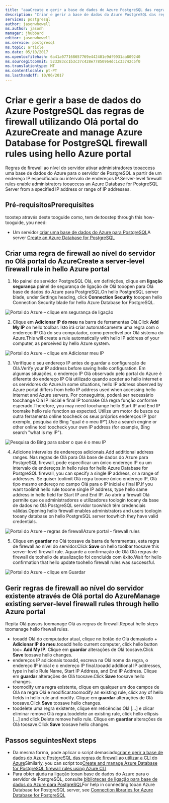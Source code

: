 ```yaml
---
title: "aaaCreate e gerir a base de dados do Azure PostgreSQL das regras de firewall utilizando Olá portal do Azure | Microsoft Docs"
description: "Criar e gerir a base de dados do Azure PostgreSQL das regras de firewall utilizando Olá portal do Azure"
services: postgresql
author: jasonwhowell
ms.author: jasonh
manager: jhubbard
editor: jasonwhowell
ms.service: postgresql
ms.topic: article
ms.date: 05/10/2017
ms.openlocfilehash: 6a41a077168657769e442401e9df9931aa809240
ms.sourcegitcommit: 523283cc1b3c37c428e77850964dc1c33742c5f0
ms.translationtype: MT
ms.contentlocale: pt-PT
ms.lasthandoff: 10/06/2017
---
```

# <a name="create-and-manage-azure-database-for-postgresql-firewall-rules-using-hello-azure-portal"></a><span data-ttu-id="fcb9c-103">Criar e gerir a base de dados do Azure PostgreSQL das regras de firewall utilizando Olá portal do Azure</span><span class="sxs-lookup"><span data-stu-id="fcb9c-103">Create and manage Azure Database for PostgreSQL firewall rules using hello Azure portal</span></span>
<span data-ttu-id="fcb9c-104">Regras de firewall ao nível do servidor ativar administradores tooaccess uma base de dados do Azure para o servidor de PostgreSQL a partir de um endereço IP especificado ou intervalo de endereços IP.</span><span class="sxs-lookup"><span data-stu-id="fcb9c-104">Server-level firewall rules enable administrators tooaccess an Azure Database for PostgreSQL Server from a specified IP address or range of IP addresses.</span></span> 

## <a name="prerequisites"></a><span data-ttu-id="fcb9c-105">Pré-requisitos</span><span class="sxs-lookup"><span data-stu-id="fcb9c-105">Prerequisites</span></span>
<span data-ttu-id="fcb9c-106">toostep através deste tooguide como, tem de:</span><span class="sxs-lookup"><span data-stu-id="fcb9c-106">toostep through this how-tooguide, you need:</span></span>
- <span data-ttu-id="fcb9c-107">Um servidor [criar uma base de dados do Azure para PostgreSQL](quickstart-create-server-database-portal.md)</span><span class="sxs-lookup"><span data-stu-id="fcb9c-107">A server [Create an Azure Database for PostgreSQL](quickstart-create-server-database-portal.md)</span></span>

## <a name="create-a-server-level-firewall-rule-in-hello-azure-portal"></a><span data-ttu-id="fcb9c-108">Criar uma regra de firewall ao nível do servidor no Olá portal do Azure</span><span class="sxs-lookup"><span data-stu-id="fcb9c-108">Create a server-level firewall rule in hello Azure portal</span></span>
1. <span data-ttu-id="fcb9c-109">No painel de servidor PostgreSQL Olá, em definições, clique em **ligação segurança** painel de segurança de ligação de Olá tooopen para Olá base de dados do Azure para PostgreSQL.</span><span class="sxs-lookup"><span data-stu-id="fcb9c-109">On hello PostgreSQL server blade, under Settings heading, click **Connection Security** tooopen hello Connection Security blade for hello Azure Database for PostgreSQL.</span></span>

  ![Portal do Azure – clique em segurança de ligação](./media/howto-manage-firewall-using-portal/1-connection-security.png)

2. <span data-ttu-id="fcb9c-111">Clique em **Adicionar IP do meu** na barra de ferramentas Olá.</span><span class="sxs-lookup"><span data-stu-id="fcb9c-111">Click **Add My IP** on hello toolbar.</span></span> <span data-ttu-id="fcb9c-112">Isto irá criar automaticamente uma regra com o endereço IP Olá do seu computador, como percetível por Olá sistema do Azure.</span><span class="sxs-lookup"><span data-stu-id="fcb9c-112">This will create a rule automatically with hello IP address of your computer, as perceived by hello Azure system.</span></span>

  ![Portal do Azure – clique em Adicionar meu IP](./media/howto-manage-firewall-using-portal/2-add-my-ip.png)

3. <span data-ttu-id="fcb9c-114">Verifique o seu endereço IP antes de guardar a configuração de Olá.</span><span class="sxs-lookup"><span data-stu-id="fcb9c-114">Verify your IP address before saving hello configuration.</span></span> <span data-ttu-id="fcb9c-115">Em algumas situações, o endereço IP Olá observado pelo portal do Azure é diferente do endereço IP Olá utilizado quando aceder ao hello internet e os servidores do Azure.</span><span class="sxs-lookup"><span data-stu-id="fcb9c-115">In some situations, hello IP address observed by Azure portal differs from hello IP address used when accessing hello internet and Azure servers.</span></span> <span data-ttu-id="fcb9c-116">Por conseguinte, poderá ser necessário toochange Olá IP inicial e final IP toomake Olá regra função conforme esperado.</span><span class="sxs-lookup"><span data-stu-id="fcb9c-116">Therefore, you may need toochange hello Start IP and End IP toomake hello rule function as expected.</span></span>
<span data-ttu-id="fcb9c-117">Utilize um motor de busca ou outra ferramenta online toocheck os seus próprios endereços IP (por exemplo, pesquisa de Bing "qual é o meu IP").</span><span class="sxs-lookup"><span data-stu-id="fcb9c-117">Use a search engine or other online tool toocheck your own IP address (for example, Bing search "what is my IP").</span></span>

  ![Pesquisa do Bing para saber o que é o meu IP](./media/howto-manage-firewall-using-portal/3-what-is-my-ip.png)

4. <span data-ttu-id="fcb9c-119">Adicione intervalos de endereços adicionais.</span><span class="sxs-lookup"><span data-stu-id="fcb9c-119">Add additional address ranges.</span></span> <span data-ttu-id="fcb9c-120">Nas regras de Olá para Olá base de dados do Azure para PostgreSQL firewall, pode especificar um único endereço IP ou um intervalo de endereços.</span><span class="sxs-lookup"><span data-stu-id="fcb9c-120">In hello rules for hello Azure Database for PostgreSQL firewall, you can specify a single IP address, or a range of addresses.</span></span> <span data-ttu-id="fcb9c-121">Se quiser toolimit Olá regra tooone único endereço IP, Olá tipo mesmo endereço no campo Olá para o IP inicial e final IP.</span><span class="sxs-lookup"><span data-stu-id="fcb9c-121">If you want toolimit hello rule tooone single IP address, type hello same address in hello field for Start IP and End IP.</span></span> <span data-ttu-id="fcb9c-122">Ao abrir a firewall Olá permite que os administradores e utilizadores toologin tooany da base de dados no Olá PostgreSQL servidor toowhich têm credenciais válidas.</span><span class="sxs-lookup"><span data-stu-id="fcb9c-122">Opening hello firewall enables administrators and users toologin tooany database on hello PostgreSQL server toowhich they have valid credentials.</span></span>

  ![<span data-ttu-id="fcb9c-123">Portal do Azure – regras de firewall</span><span class="sxs-lookup"><span data-stu-id="fcb9c-123">Azure portal - firewall rules</span></span> ](./media/howto-manage-firewall-using-portal/4-specify-addresses.png)

5. <span data-ttu-id="fcb9c-124">Clique em **guardar** no Olá toosave da barra de ferramentas, esta regra de firewall ao nível do servidor.</span><span class="sxs-lookup"><span data-stu-id="fcb9c-124">Click **Save** on hello toolbar toosave this server-level firewall rule.</span></span> <span data-ttu-id="fcb9c-125">Aguarde a confirmação de Olá Olá regras de firewall de toohello de atualização foi concluída com êxito.</span><span class="sxs-lookup"><span data-stu-id="fcb9c-125">Wait for hello confirmation that hello update toohello firewall rules was successful.</span></span>

  ![Portal do Azure – clique em Guardar](./media/howto-manage-firewall-using-portal/5-save-firewall-rule.png)


## <a name="manage-existing-server-level-firewall-rules-through-hello-azure-portal"></a><span data-ttu-id="fcb9c-127">Gerir regras de firewall ao nível do servidor existente através de Olá portal do Azure</span><span class="sxs-lookup"><span data-stu-id="fcb9c-127">Manage existing server-level firewall rules through hello Azure portal</span></span>
<span data-ttu-id="fcb9c-128">Repita Olá passos toomanage Olá as regras de firewall.</span><span class="sxs-lookup"><span data-stu-id="fcb9c-128">Repeat hello steps toomanage hello firewall rules.</span></span>
* <span data-ttu-id="fcb9c-129">tooadd Olá do computador atual, clique no botão de Olá demasiado + **Adicionar IP do meu**.</span><span class="sxs-lookup"><span data-stu-id="fcb9c-129">tooadd hello current computer, click hello button too+ **Add My IP**.</span></span> <span data-ttu-id="fcb9c-130">Clique em **guardar** alterações de Olá toosave.</span><span class="sxs-lookup"><span data-stu-id="fcb9c-130">Click **Save** toosave hello changes.</span></span>
* <span data-ttu-id="fcb9c-131">endereços IP adicionais tooadd, escreva na Olá nome da regra, o endereço IP inicial e o endereço IP final.</span><span class="sxs-lookup"><span data-stu-id="fcb9c-131">tooadd additional IP addresses, type in hello Rule Name, Start IP Address, and End IP Address.</span></span> <span data-ttu-id="fcb9c-132">Clique em **guardar** alterações de Olá toosave.</span><span class="sxs-lookup"><span data-stu-id="fcb9c-132">Click **Save** toosave hello changes.</span></span>
* <span data-ttu-id="fcb9c-133">toomodify uma regra existente, clique em qualquer um dos campos de Olá na regra Olá e modificar.</span><span class="sxs-lookup"><span data-stu-id="fcb9c-133">toomodify an existing rule, click any of hello fields in hello rule and modify.</span></span> <span data-ttu-id="fcb9c-134">Clique em **guardar** alterações de Olá toosave.</span><span class="sxs-lookup"><span data-stu-id="fcb9c-134">Click **Save** toosave hello changes.</span></span>
* <span data-ttu-id="fcb9c-135">toodelete uma regra existente, clique em reticências Olá [...] e clicar eliminar remove Olá regra.</span><span class="sxs-lookup"><span data-stu-id="fcb9c-135">toodelete an existing rule, click hello ellipsis […] and click Delete remove hello rule.</span></span> <span data-ttu-id="fcb9c-136">Clique em **guardar** alterações de Olá toosave.</span><span class="sxs-lookup"><span data-stu-id="fcb9c-136">Click **Save** toosave hello changes.</span></span>

## <a name="next-steps"></a><span data-ttu-id="fcb9c-137">Passos seguintes</span><span class="sxs-lookup"><span data-stu-id="fcb9c-137">Next steps</span></span>
- <span data-ttu-id="fcb9c-138">Da mesma forma, pode aplicar o script demasiado[criar e gerir a base de dados do Azure PostgreSQL das regras de firewall ao utilizar a CLI do Azure](howto-manage-firewall-using-cli.md)</span><span class="sxs-lookup"><span data-stu-id="fcb9c-138">Similarly, you can script too[Create and manage Azure Database for PostgreSQL firewall rules using Azure CLI](howto-manage-firewall-using-cli.md)</span></span>
- <span data-ttu-id="fcb9c-139">Para obter ajuda na ligação tooan base de dados do Azure para o servidor de PostgreSQL, consulte [bibliotecas de ligação para base de dados do Azure para PostgreSQL](concepts-connection-libraries.md)</span><span class="sxs-lookup"><span data-stu-id="fcb9c-139">For help in connecting tooan Azure Database for PostgreSQL server, see [Connection libraries for Azure Database for PostgreSQL](concepts-connection-libraries.md)</span></span>
